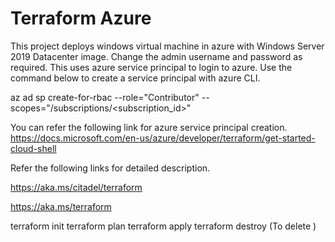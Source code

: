 # Terraform Azure
This project deploys windows virtual machine in azure with Windows Server 2019 Datacenter image.
Change the admin username and password as required.
This uses azure service principal to login to azure. Use the command below to create a service principal with azure CLI.

az ad sp create-for-rbac --role="Contributor" --scopes="/subscriptions/<subscription_id>"

You can refer the following link for azure service principal creation. 
 https://docs.microsoft.com/en-us/azure/developer/terraform/get-started-cloud-shell

Refer the following links for detailed description.
 
 
 https://aka.ms/citadel/terraform

 https://aka.ms/terraform
 
 terraform init
 terraform plan
 terraform apply
 terraform destroy (To delete )
